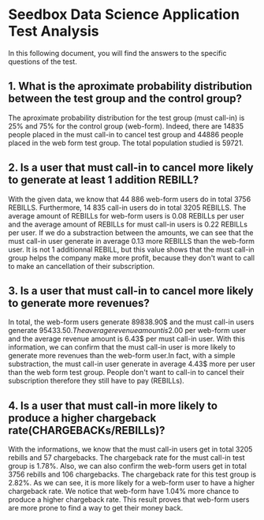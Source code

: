 # Seedbox Data Science Application Test Analysis

In this following document, you will find the answers to the specific questions of the test.

## 1. What is the aproximate probability distribution between the test group and the control group?

The aproximate probability distribution for the test group (must call-in) is 25% and 75% for the control group (web-form).
Indeed, there are 14835 people placed in the must call-in to cancel test group and 44886 people placed in the web form test group.
The total population studied is 59721.

## 2. Is a user that must call-in to cancel more likely to generate at least 1 addition REBILL?

With the given data, we know that 44 886 web-form users do in total 3756 REBILLS. Furthermore, 14 835 call-in users do in total 3205 REBILLS. The average amount of REBILLs for web-form users is 0.08 REBILLs per user and the average amount of REBILLs for must call-in users is 0.22 REBILLs per user. If we do a substraction between the amounts, we can see that the must call-in user generate in average 0.13 more REBILLS than the web-form user. It is not 1 additionnal REBILL, but this value shows that the must call-in group helps the company make more profit, because they don't want to call to make an cancellation of their subscription.

## 3. Is a user that must call-in to cancel more likely to generate more revenues?

In total, the web-form users generate 89838.90$ and the must call-in users generate 95433.50$.
The average revenue amount is 2.00$ per web-form user and the average revenue amount is 6.43$ per must call-in user.
With this information, we can confirm that the must call-in user is more likely to generate more revenues than the web-form user.In fact, with a simple substraction, the must call-in user generate in average 4.43$ more per user than the web form test group. People don't want to call-in to cancel their subscription therefore they still have to pay (REBILLs).

## 4. Is a user that must call-in more likely to produce a higher chargeback rate(CHARGEBACKs/REBILLs)?

With the informations, we know that the must call-in users get in total 3205 rebills and 57 chargebacks.
The chargeback rate for the must call-in test group is 1.78%.
Also, we can also confirm the web-form users get in total 3756 rebills and 106 chargebacks.
The chargeback rate for this test group is 2.82%.
As we can see, it is more likely for a web-form user to have a higher chargeback rate.
We notice that web-form have 1.04% more chance to produce a higher chargeback rate. This result proves that web-form users are more prone to find a way to get their money back.
